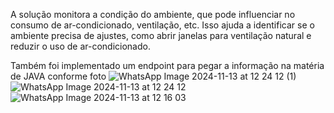 A solução monitora a condição do ambiente, que pode influenciar no consumo de ar-condicionado, ventilação, etc.
Isso ajuda a identificar se o ambiente precisa de ajustes, como abrir janelas para ventilação natural e reduzir o uso de ar-condicionado.   

Também foi implementado um endpoint para pegar a informação na matéria de JAVA conforme foto
![WhatsApp Image 2024-11-13 at 12 24 12 (1)](https://github.com/user-attachments/assets/e7e0d4b1-b306-4ae4-9be1-b51d1f6d247d)
![WhatsApp Image 2024-11-13 at 12 24 12](https://github.com/user-attachments/assets/148ff4de-cf56-4f2b-b4d2-13d7d36224fc)
![WhatsApp Image 2024-11-13 at 12 16 03](https://github.com/user-attachments/assets/5732881d-b146-43e7-979e-8cf680d5aa25)
